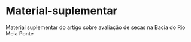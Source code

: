 # Material-suplementar
Material suplementar do artigo sobre avaliação de secas na Bacia do Rio Meia Ponte
